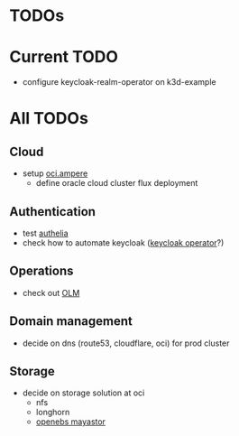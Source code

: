 # TODOs

# Current TODO
* configure keycloak-realm-operator on k3d-example

# All TODOs
## Cloud
* setup [oci.ampere](https://github.com/joern-arne/oci.ampere)
  * define oracle cloud cluster flux deployment

## Authentication
* test [authelia](https://www.authelia.com/)
* check how to automate keycloak ([keycloak operator](https://operatorhub.io/operator/keycloak-operator)?)

## Operations
* check out [OLM](https://github.com/operator-framework/operator-lifecycle-manager)

## Domain management
* decide on dns (route53, cloudflare, oci) for prod cluster

## Storage
* decide on storage solution at oci
  * nfs
  * longhorn
  * [openebs mayastor](https://github.com/openebs/mayastor)

